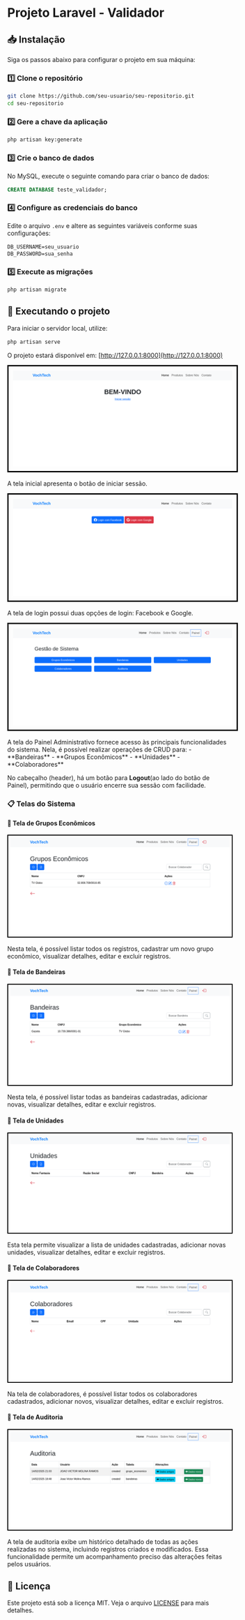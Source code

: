 # Projeto Laravel - Validador

## 📥 Instalação

Siga os passos abaixo para configurar o projeto em sua máquina:

### 1️⃣ Clone o repositório
```bash
git clone https://github.com/seu-usuario/seu-repositorio.git
cd seu-repositorio
```

### 2️⃣ Gere a chave da aplicação
```bash
php artisan key:generate
```

### 3️⃣ Crie o banco de dados
No MySQL, execute o seguinte comando para criar o banco de dados:
```sql
CREATE DATABASE teste_validador;
```

### 4️⃣ Configure as credenciais do banco
Edite o arquivo `.env` e altere as seguintes variáveis conforme suas configurações:
```env
DB_USERNAME=seu_usuario
DB_PASSWORD=sua_senha
```

### 5️⃣ Execute as migrações
```bash
php artisan migrate
```

## 🚀 Executando o projeto
Para iniciar o servidor local, utilize:
```bash
php artisan serve
```
O projeto estará disponível em: [http://127.0.0.1:8000](http://127.0.0.1:8000)

<p align="center">
  <img src="docs/Screenshot%202025-02-14%20at%2017-56-50%20VochTech.png" alt="Tela de Inicial" style="border: 3px solid black; padding: 10px;" />
</p>
A tela inicial apresenta o botão de iniciar sessão.

<p align="center">
  <img src="docs/Screenshot%202025-02-14%20at%2017-56-58%20VochTech.png" alt="Tela de Login" style="border: 3px solid black; padding: 10px;" />
</p>
A tela de login possui duas opções de login: Facebook e Google.

<p align="center">
  <img src="docs/Screenshot%202025-02-14%20at%2017-57-12%20VochTech.png" alt="Painel Administrativo" style="border: 3px solid black; padding: 10px;" />
</p>
A tela do Painel Administrativo fornece acesso às principais funcionalidades do sistema. Nela, é possível realizar operações de CRUD para:
- **Bandeiras**
- **Grupos Econômicos**
- **Unidades**
- **Colaboradores**

No cabeçalho (header), há um botão para **Logout**(ao lado do botão de Painel), permitindo que o usuário encerre sua sessão com facilidade.

### 📋 Telas do Sistema

#### 📌 Tela de Grupos Econômicos
<p align="center">
  <img src="docs/Screenshot%202025-02-14%20at%2017-57-25%20VochTech.png" alt="Tela de Grupos Economicos" style="border: 2px solid #000; padding: 5px;" />
</p>
Nesta tela, é possível listar todos os registros, cadastrar um novo grupo econômico, visualizar detalhes, editar e excluir registros.

#### 📌 Tela de Bandeiras
<p align="center">
  <img src="docs/Screenshot%202025-02-14%20at%2017-57-31%20VochTech.png" alt="Tela de Bandeiras" style="border: 2px solid #000; padding: 5px;" />
</p>
Nesta tela, é possível listar todas as bandeiras cadastradas, adicionar novas, visualizar detalhes, editar e excluir registros.

#### 📌 Tela de Unidades
<p align="center">
  <img src="docs/Screenshot%202025-02-14%20at%2017-57-37%20VochTech.png" alt="Tela de Unidades" style="border: 2px solid #000; padding: 5px;" />
</p>
Esta tela permite visualizar a lista de unidades cadastradas, adicionar novas unidades, visualizar detalhes, editar e excluir registros.

#### 📌 Tela de Colaboradores
<p align="center">
  <img src="docs/Screenshot%202025-02-14%20at%2017-57-43%20VochTech.png" alt="Tela de Colaboradores" style="border: 2px solid #000; padding: 5px;" />
</p>
Na tela de colaboradores, é possível listar todos os colaboradores cadastrados, adicionar novos, visualizar detalhes, editar e excluir registros.

#### 📌 Tela de Auditoria
<p align="center">
  <img src="docs/Screenshot%202025-02-14%20at%2017-57-50%20VochTech.png" alt="Tela de Auditoria" style="border: 2px solid #000; padding: 5px;" />
</p>
A tela de auditoria exibe um histórico detalhado de todas as ações realizadas no sistema, incluindo registros criados e modificados. Essa funcionalidade permite um acompanhamento preciso das alterações feitas pelos usuários.

## 📜 Licença
Este projeto está sob a licença MIT. Veja o arquivo [LICENSE](LICENSE) para mais detalhes.
